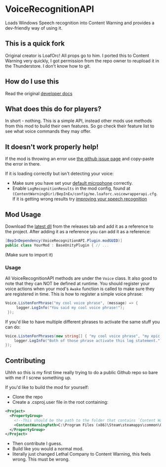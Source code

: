 # VoiceRecognitionAPI
Loads Windows Speech recognition into Content Warning and provides a dev-friendly way of using it.

## This is a quick fork
Original creator is LoafOrc! All props go to him.
I ported this to Content Warning very quickly, I got permission from the repo owner to reupload it in the Thunderstore.
I don't know how to git.

## How do I use this
Read the original [developer docs](https://github.com/LoafOrc/VoiceRecognitionAPI/wiki)

## What does this do for players?
In short - nothing. This is a simple API, instead other mods use methods from this mod to build their own features. So go check their feature list to see what voice commands they may offer.

## It doesn't work properly help!
If the mod is throwing an error use [the github issue page](https://github.com/NotestQ/VoiceRecognitionAPI/issues) and copy-paste the error in there.

If it is loading correctly but isn't detecting your voice:
 - Make sure you have set your [default microphone](https://www.howtogeek.com/700440/how-to-choose-your-default-microphone-on-windows-10/) correctly.
 - Enable `LogRecognitionResults` in the mod config, found at `(ContentWarningDir)/BepInEx/config/me.loaforc.voicewrapperapi.cfg`. If it is getting wrong results try [improving your speech recognition](https://support.microsoft.com/en-us/windows/use-voice-recognition-in-windows-83ff75bd-63eb-0b6c-18d4-6fae94050571#:~:text=In%20Control%20Panel%2C%20select%20Ease,to%20set%20up%20speech%20recognition.)

## Mod Usage
Download the [latest dll](https://github.com/NotestQ/VoiceRecognitionAPI/releases/latest) from the releases tab and add it as a reference to the project. After adding it as a reference you can add it as a reference:
```cs
[BepInDependency(VoiceRecognitionAPI.Plugin.modGUID)]
public class YourMod : BaseUnityPlugin { // ...
```
(Make sure to import it)
### Usage
All VoiceRecognitionAPI methods are under the `Voice` class. It also good to note that they can NOT be defined at runtime. You should register your voice actions when your mod's `Awake` function is called to make sure they are registered in time. This is how to register a simple voice phrase:
```cs
Voice.ListenForPhrase("my cool voice phrase", (message) => {
     logger.LogInfo("You said my cool voice phrase!");
 });
```
If you'd like to have multiple different phrases to activate the same stuff you can do:
```cs
Voice.ListenForPhrases(new string[] { "my cool voice phrase", "my epic voice phrase" }, (message) => {
    logger.LogInfo("Both of those phrase activate this log statement.");
});
```

## Contributing
Uhhh so this is my first time really trying to do a public Github repo so bare with me if I screw something up.

If you'd like to build the mod for yourself:
 - Clone the repo
 - Create a .csproj.user file in the root containing:
```xml
<Project>
  <PropertyGroup>
    <!--This should be the path to the folder that contains `Content Warning.exe` usually people have it on the C: drive but incase not, change it here-->
    <ContentWarningPath>C:\Program Files (x86)\Steam\steamapps\common\Content Warning</ContentWarningPath> 
  </PropertyGroup>
</Project>
```
 - Then contribute I guess.
 - Build like you would a normal mod.
 - literally just changed Lethal Company to Content Warning, this feels wrong. This must be wrong.
